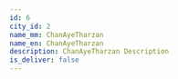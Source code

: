 ```yaml
---
id: 6
city_id: 2
name_mm: ChanAyeTharzan
name_en: ChanAyeTharzan
description: ChanAyeTharzan Description
is_deliver: false
---
```

